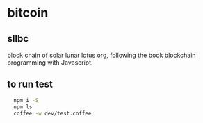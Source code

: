 # bitcoin

## sllbc

block chain of solar lunar lotus org, following the book blockchain programming with Javascript.

## to run test

```sh
  npm i -S
  npm ls
  coffee -w dev/test.coffee
```
